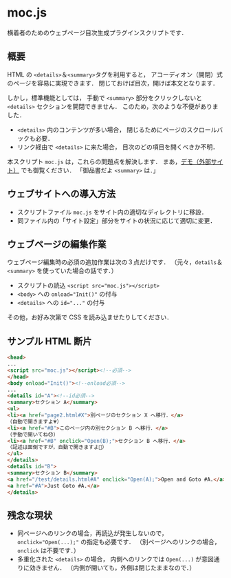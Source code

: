# moc.js
横着者のためのウェブページ目次生成プラグインスクリプトです．

## 概要
HTML の `<details>`＆`<summary>`タグを利用すると，
アコーディオン（開閉）式のページを容易に実現できます．
閉じておけば目次，開けば本文となります．

しかし，標準機能としては，
手動で `<summary>` 部分をクリックしないと
`<details>` セクションを開閉できません．
このため，次のような不便がありました．

- `<details>` 内のコンテンツが多い場合，
閉じるためにページのスクロールバックも必要．
- リンク経由で `<details>` に来た場合，
目次のどの項目を開くべきか不明．

本スクリプト `moc.js` は，これらの問題点を解決します．
まあ，[デモ（外部サイト）](https://www.kushiro-ct.ac.jp/yanagawa/moc-js/demo/index.html) でも御覧ください．
「御品書だよ `<summary>` は．」

## ウェブサイトへの導入方法
- スクリプトファイル `moc.js` をサイト内の適切なディレクトリに移設．
- 同ファイル内の「サイト設定」部分をサイトの状況に応じて適切に変更．

## ウェブページの編集作業
ウェブページ編集時の必須の追加作業は次の３点だけです．
（元々，`details`＆`<summary>` を使っていた場合の話です．）

- スクリプトの読込 `<script src="moc.js"></script>`
- `<body>` への `onload="Init()"` の付与
- `<details>` への `id="..."` の付与

その他，お好み次第で CSS を読み込ませたりしてください．

## サンプル HTML 断片
```html
<head>
...
<script src="moc.js"></script><!--必須-->
</head>
<body onload="Init()"><!--onload必須-->
...
<details id="A"><!--id必須-->
<summary>セクション A</summary>
<ul>
<li><a href="page2.html#X">別ページのセクション X へ移行．</a>
（自動で開きますよ💗）
<li><a href="#B">このページ内の別セクション B へ移行．</a>
（手動で開いてね😞）
<li><a href="#B" onclick="Open(B);">セクション B へ移行．</a>
（記述は面倒ですが，自動で開きますよ💩）
</ul>
</details>
<details id="B">
<summary>セクション B</summary>
<a href="/test/details.html#A" onclick="Open(A);">Open and Goto #A.</a>
<a href="#A">Just Goto #A.</a>
</details>
```

## 残念な現状
- 同ページへのリンクの場合，再読込が発生しないので，
`onclick="Open(...);"` の指定も必要です．
（別ページへのリンクの場合，`onclick` は不要です．）
- 多重化された `<details>` の場合，
内側へのリンクでは `Open(...)` が意図通りに効きません．
（内側が開いても，外側は閉じたままなので．）

